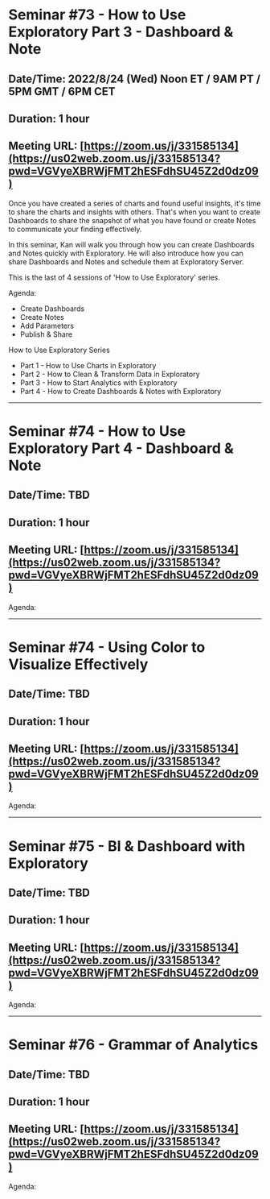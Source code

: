 # Seminar #73 - How to Use Exploratory Part 3 - Dashboard & Note
## Date/Time: 2022/8/24 (Wed) Noon ET / 9AM PT / 5PM GMT / 6PM CET
## Duration: 1 hour
## Meeting URL: [https://zoom.us/j/331585134](https://us02web.zoom.us/j/331585134?pwd=VGVyeXBRWjFMT2hESFdhSU45Z2d0dz09)

Once you have created a series of charts and found useful insights, it's time to share the charts and insights with others. That's when you want to create Dashboards to share the snapshot of what you have found or create Notes to communicate your finding effectively.

In this seminar, Kan will walk you through how you can create Dashboards and Notes quickly with Exploratory. He will also introduce how you can share Dashboards and Notes and schedule them at Exploratory Server.  

This is the last of 4 sessions of 'How to Use Exploratory' series.

Agenda:

* Create Dashboards
* Create Notes
* Add Parameters
* Publish & Share

How to Use Exploratory Series

* Part 1 - How to Use Charts in Exploratory
* Part 2 - How to Clean & Transform Data in Exploratory
* Part 3 - How to Start Analytics with Exploratory
* Part 4 - How to Create Dashboards & Notes with Exploratory

----

# Seminar #74 - How to Use Exploratory Part 4 - Dashboard & Note
## Date/Time: TBD
## Duration: 1 hour
## Meeting URL: [https://zoom.us/j/331585134](https://us02web.zoom.us/j/331585134?pwd=VGVyeXBRWjFMT2hESFdhSU45Z2d0dz09)

Agenda:



----

# Seminar #74 - Using Color to Visualize Effectively
## Date/Time: TBD
## Duration: 1 hour
## Meeting URL: [https://zoom.us/j/331585134](https://us02web.zoom.us/j/331585134?pwd=VGVyeXBRWjFMT2hESFdhSU45Z2d0dz09)

Agenda:


----
# Seminar #75 - BI & Dashboard with Exploratory
## Date/Time: TBD
## Duration: 1 hour
## Meeting URL: [https://zoom.us/j/331585134](https://us02web.zoom.us/j/331585134?pwd=VGVyeXBRWjFMT2hESFdhSU45Z2d0dz09)

Agenda:

----
# Seminar #76 - Grammar of Analytics
## Date/Time: TBD
## Duration: 1 hour
## Meeting URL: [https://zoom.us/j/331585134](https://us02web.zoom.us/j/331585134?pwd=VGVyeXBRWjFMT2hESFdhSU45Z2d0dz09)

Agenda:
